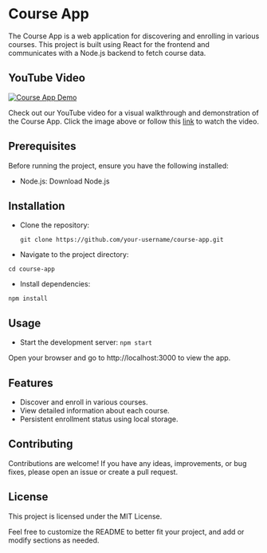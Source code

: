 


# Course App
The Course App is a web application for discovering and enrolling in various courses. This project is built using React for the frontend and communicates with a Node.js backend to fetch course data.


## YouTube Video

[![Course App Demo](https://img.youtube.com/vi/3HE4_BwPuF8/0.jpg)](https://www.youtube.com/watch?v=3HE4_BwPuF8)

Check out our YouTube video for a visual walkthrough and demonstration of the Course App. Click the image above or follow this [link](https://www.youtube.com/watch?v=3HE4_BwPuF8) to watch the video.

## Prerequisites
Before running the project, ensure you have the following installed:

- Node.js: Download Node.js
## Installation
- Clone the repository:

  `git clone https://github.com/your-username/course-app.git`
  
- Navigate to the project directory:


`cd course-app`

- Install dependencies:

`npm install`

## Usage
- Start the development server:
`npm start`

Open your browser and go to http://localhost:3000 to view the app.

## Features
- Discover and enroll in various courses.
- View detailed information about each course.
- Persistent enrollment status using local storage.
  

## Contributing
Contributions are welcome! If you have any ideas, improvements, or bug fixes, please open an issue or create a pull request.

## License
This project is licensed under the MIT License.

Feel free to customize the README to better fit your project, and add or modify sections as needed.




